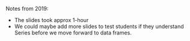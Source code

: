 Notes from 2019:
* The slides took approx 1-hour
* We could maybe add more slides to test students if they understand Series
before we move forward to data frames.
